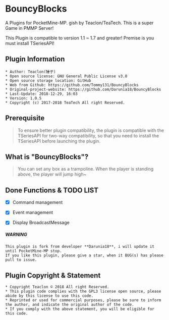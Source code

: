 # BouncyBlocks
A Plugins for PocketMine-MP. gish by Teaclon/TeaTech. This is a super Game in PMMP Server!

This Plugin is compatible to version 1.1 ~ 1.7 and greater! Premise is you must install TSeriesAPI!


## Plugin Information
	* Author: Teaclon(锤子)
	* Open source license: GNU General Public License v3.0
	* Open source storage location: GitHub
	* Web from Github: https://github.com/Tommy131/BouncyBlocks
	* Original-project-website: https://github.com/Darunia18/BouncyBlocks
	* Last-Update: 2018-12-29, 16:03
	* Version: 1.0.5
    * Copyright (c) 2017-2018 TeaTech All right Reserved.


## Prerequisite
> To ensure better plugin compatibility, the plugin is compatible with the TSeriesAPI for two-way compatibility, so that you need to install the TSeriesAPI before launching the plugin.


## What is "BouncyBlocks"?
> You can set any box as a trampoline. When the player is standing above, the player will jump high~


## Done Functions & TODO LIST
- [x] Command management
- [x] Event management
- [x] Display BroadcastMessage


##### WARNING
	This plugin is fork from developer **Darunia18**, i will update it until PocketMine-MP stop.
	If you like this plugin, please give a star, when it BUG(s) has please pull to issue.



## Plugin Copyright & Statement
	* Copyright Teaclon © 2018 All right Reserved.
	* This plugin code complies with the GPL3 license open source, please abide by this license to use this code.
	* Reprinted or used for commercial purposes, please be sure to inform the author, and indicate the original author of the code.
	* If you comply with the above statement, you will be eligible for this code.